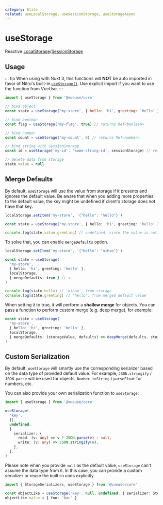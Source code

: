 ```yaml
---
category: State
related: useLocalStorage, useSessionStorage, useStorageAsync
---
```


# useStorage

Reactive [LocalStorage](https://developer.mozilla.org/en-US/docs/Web/API/Window/localStorage)/[SessionStorage](https://developer.mozilla.org/en-US/docs/Web/API/Window/sessionStorage)

## Usage

::: tip
When using with Nuxt 3, this functions will **NOT** be auto imported in favor of Nitro's built-in [`useStorage()`](https://nitro.unjs.io/guide/introduction/storage). Use explicit import if you want to use the function from VueUse.
:::

```js
import { useStorage } from '@vueuse/core'

// bind object
const state = useStorage('my-store', { hello: 'hi', greeting: 'Hello' })

// bind boolean
const flag = useStorage('my-flag', true) // returns Ref<boolean>

// bind number
const count = useStorage('my-count', 0) // returns Ref<number>

// bind string with SessionStorage
const id = useStorage('my-id', 'some-string-id', sessionStorage) // returns Ref<string>

// delete data from storage
state.value = null
```

## Merge Defaults

By default, `useStorage` will use the value from storage if it presents and ignores the default value. Be aware that when you adding more properties to the default value, the key might be undefined if client's storage does not have that key.

```ts
localStorage.setItem('my-store', '{"hello": "hello"}')

const state = useStorage('my-store', { hello: 'hi', greeting: 'hello' }, localStorage)

console.log(state.value.greeting) // undefined, since the value is not presented in storage
```

To solve that, you can enable `mergeDefaults` option.

```ts
localStorage.setItem('my-store', '{"hello": "nihao"}')

const state = useStorage(
  'my-store',
  { hello: 'hi', greeting: 'hello' },
  localStorage,
  { mergeDefaults: true } // <--
)

console.log(state.hello) // 'nihao', from storage
console.log(state.greeting) // 'hello', from merged default value
```

When setting it to true, it will perform a **shallow merge** for objects. You can pass a function to perform custom merge (e.g. deep merge), for example:

```ts
const state = useStorage(
  'my-store',
  { hello: 'hi', greeting: 'hello' },
  localStorage,
  { mergeDefaults: (storageValue, defaults) => deepMerge(defaults, storageValue) } // <--
)
```

## Custom Serialization

By default, `useStorage` will smartly use the corresponding serializer based on the data type of provided default value. For example, `JSON.stringify` / `JSON.parse` will be used for objects, `Number.toString` / `parseFloat` for numbers, etc.

You can also provide your own serialization function to `useStorage`:

```ts
import { useStorage } from '@vueuse/core'

useStorage(
  'key',
  {},
  undefined,
  {
    serializer: {
      read: (v: any) => v ? JSON.parse(v) : null,
      write: (v: any) => JSON.stringify(v),
    },
  },
)
```

Please note when you provide `null` as the default value, `useStorage` can't assume the data type from it. In this case, you can provide a custom serializer or reuse the built-in ones explicitly.

```ts
import { StorageSerializers, useStorage } from '@vueuse/core'

const objectLike = useStorage('key', null, undefined, { serializer: StorageSerializers.object })
objectLike.value = { foo: 'bar' }
```
